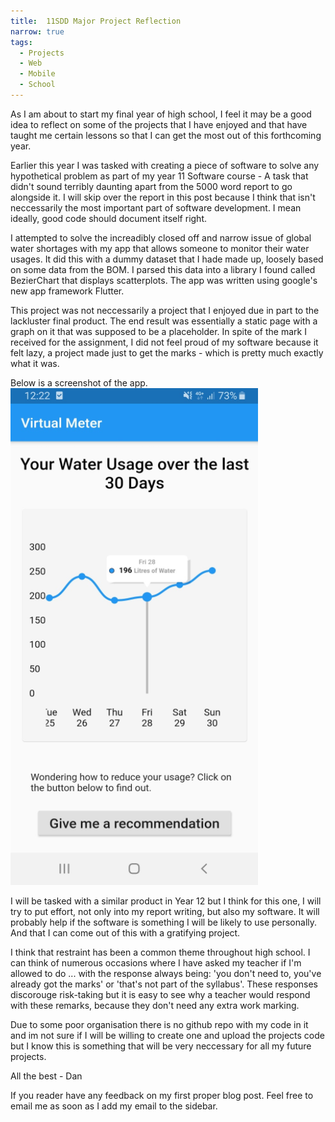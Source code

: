 ```yaml
---
title:  11SDD Major Project Reflection
narrow: true
tags:
  - Projects
  - Web
  - Mobile
  - School
---
```


As I am about to start my final year of high school, I feel it may be a good idea to reflect on some of the projects that I have enjoyed and that have taught me certain lessons so that I can get the most out of this forthcoming year.

<!--more-->

Earlier this year I was tasked with creating a piece of software to solve any hypothetical problem as part of my year 11 Software course \- A task that didn't sound terribly daunting apart from the 5000 word report to go alongside it. I will skip over the report in this post because I think that isn't neccessarily the most important part of software development. I mean ideally, good code should document itself right.

I attempted to solve the increadibly closed off and narrow issue of global water shortages with my app that allows someone to monitor their water usages. It did this with a dummy dataset that I hade made up, loosely based on some data from the BOM. I parsed this data into a library I found called BezierChart that displays scatterplots. The app was written using google's new app framework Flutter.

This project was not neccessarily a project that I enjoyed due in part to the lackluster final product. The end result was essentially a static page with a graph on it that was supposed to be a placeholder. In spite of the mark I received for the assignment, I did not feel proud of my software because it felt lazy, a project made just to get the marks \- which is pretty much exactly what it was.

Below is a screenshot of the app.
![my app](/theme/img/11SDDMP-screenshot.PNG)

I will be tasked with a similar product in Year 12 but I think for this one, I will try to put effort, not only into my report writing, but also my software. It will probably help if the software is something I will be likely to use personally. And that I can come out of this with a gratifying project.

I think that restraint has been a common theme throughout high school. I can think of numerous occasions where I have asked my teacher if I'm allowed to do ... with the response always being: 'you don't need to, you've already got the marks' or 'that's not part of the syllabus'. These responses discorouge risk-taking but it is easy to see why a teacher would respond with these remarks, because they don't need any extra work marking.

Due to some poor organisation there is no github repo with my code in it and im not sure if I will be willing to create one and upload the projects code but I know this is something that will be very neccessary for all my future projects.

All the best
 \- Dan

If you reader have any feedback on my first proper blog post. Feel free to email me as soon as I add my email to the sidebar.
